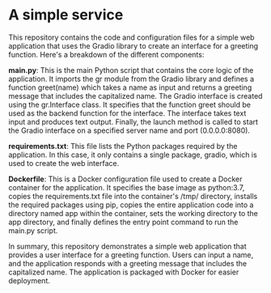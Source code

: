 # A simple service


This repository contains the code and configuration files for a simple web application that uses the Gradio library to create an interface for a greeting function. Here's a breakdown of the different components:

**main.py**: This is the main Python script that contains the core logic of the application. It imports the gr module from the Gradio library and defines a function greet(name) which takes a name as input and returns a greeting message that includes the capitalized name. The Gradio interface is created using the gr.Interface class. It specifies that the function greet should be used as the backend function for the interface. The interface takes text input and produces text output. Finally, the launch method is called to start the Gradio interface on a specified server name and port (0.0.0.0:8080).

**requirements.txt**: This file lists the Python packages required by the application. In this case, it only contains a single package, gradio, which is used to create the web interface.

**Dockerfile**: This is a Docker configuration file used to create a Docker container for the application. It specifies the base image as python:3.7, copies the requirements.txt file into the container's /tmp/ directory, installs the required packages using pip, copies the entire application code into a directory named app within the container, sets the working directory to the app directory, and finally defines the entry point command to run the main.py script.

In summary, this repository demonstrates a simple web application that provides a user interface for a greeting function. Users can input a name, and the application responds with a greeting message that includes the capitalized name. The application is packaged with Docker for easier deployment.
